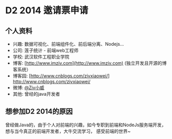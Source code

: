 # D2 2014 邀请票申请

## 个人资料

- 兴趣: 数据可视化、前端组件化、前后端分离、Nodejs...
- 公司: 莲子统计 - 前端web工程师
- 学校: 武汉软件工程职业学院
- 博客: [http://www.imziv.com](http://www.imziv.com) (独立开发且开源的博客系统）
- 博客园: [http://www.cnblogs.com/zivxiaowei/] http://www.cnblogs.com/zivxiaowei/
- 微博: [@Ziv小威](http://weibo.com/zivxiaowei/) 
- 其他: 曾经的java开发者

## 想参加D2 2014的原因

曾经做Java的，由于个人对前端的兴趣，如今专职到前端和NodeJs服务端开发，想与当今真正的前端开发者，大牛交流学习，
感受前端的世界~ 
